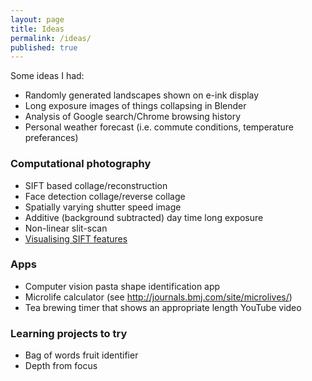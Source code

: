 ```yaml
---
layout: page
title: Ideas
permalink: /ideas/
published: true
---
```


Some ideas I had:

* Randomly generated landscapes shown on e-ink display
* Long exposure images of things collapsing in Blender
* Analysis of Google search/Chrome browsing history
* Personal weather forecast (i.e. commute conditions, temperature preferances)

### Computational photography

* SIFT based collage/reconstruction
* Face detection collage/reverse collage
* Spatially varying shutter speed image
* Additive (background subtracted) day time long exposure
* Non-linear slit-scan
* [Visualising SIFT features](http://www.cutsquash.com/2014/11/visualising-sift-descriptors/)

### Apps

* Computer vision pasta shape identification app
* Microlife calculator (see http://journals.bmj.com/site/microlives/)
* Tea brewing timer that shows an appropriate length YouTube video

### Learning projects to try

* Bag of words fruit identifier
* Depth from focus